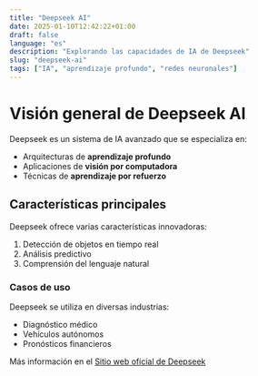 ```yaml
---
title: "Deepseek AI"
date: 2025-01-10T12:42:22+01:00
draft: false
language: "es"
description: "Explorando las capacidades de IA de Deepseek"
slug: "deepseek-ai"
tags: ["IA", "aprendizaje profundo", "redes neuronales"]
---
```


# Visión general de Deepseek AI

Deepseek es un sistema de IA avanzado que se especializa en:

- Arquitecturas de **aprendizaje profundo**
- Aplicaciones de **visión por computadora**
- Técnicas de **aprendizaje por refuerzo**

## Características principales

Deepseek ofrece varias características innovadoras:
1. Detección de objetos en tiempo real
2. Análisis predictivo
3. Comprensión del lenguaje natural

### Casos de uso

Deepseek se utiliza en diversas industrias:
* Diagnóstico médico
* Vehículos autónomos
* Pronósticos financieros

Más información en el [Sitio web oficial de Deepseek](https://deepseek.ai)
